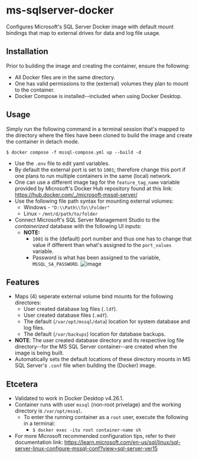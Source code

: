 # ms-sqlserver-docker
Configures Microsoft's SQL Server Docker image with default mount bindings that map to external drives for data and log file usage.

## Installation
Prior to building the image and creating the container, ensure the following:
- All Docker files are in the same directory.
- One has valid permissions to the (external) volumes they plan to mount to the container.
- Docker Compose is installed--included when using Docker Desktop.

## Usage
Simply run the following command in a terminal session that's mapped to the directory where the files have been cloned to build the image and create the container in detach mode. 
```linux
$ docker compose -f mssql-compose.yml up --build -d
```
- Use the `.env` file to edit yaml variables.
- By default the external port is set to `1001`; therefore change this port if one plans to run multiple containers in the same (local) network.
- One can use a different image tag for the `feature_tag_name` variable provided by Microsoft's Docker Hub repository found at this link: https://hub.docker.com/_/microsoft-mssql-server/
- Use the following file path syntax for mounting external volumes:
  - Windows - `"D:\\Path\\To\\Folder"`
  - Linux - `/mnt/d/path/to/folder`
- Connect Microsoft's SQL Server Management Studio to the *containerized* database with the following UI inputs:
  - **NOTE:**
    - `1001` is the (default) port number and thus one has to change that value if different than what's assigned to the `port_values` variable.
    - Password is what has been assigned to the variable, `MSSQL_SA_PASSWORD`. 
![image](https://github.com/GhostMach/ms-sqlserver-docker/assets/69784137/ec8a573a-4842-415a-a9a6-129214a10b61)


## Features
- Maps (4) seperate external volume bind mounts for the following directores:
  - User created database log files (`.ldf`).
  - User created database files (`.mdf`).
  - The default (`/var/opt/mssql/data`) location for system database and log files.
  - The default (`/var/backups`) location for database backups.
- **NOTE**: The user created database directory and its respective log file directory--for the MS SQL Server container--are created when the image is being built. 
- Automatically sets the default locations of these directory mounts in MS SQL Server's `.conf` file when building the (Docker) image.

## Etcetera
- Validated to work in Docker Desktop v4.26.1.
- Container runs with user `mssql` (non-root privelage) and the working directory is `/var/opt/mssql`.
  - To enter the running container as a `root` user, execute the following in a terminal:
    -  `$ docker exec -itu root container-name sh`
-  For more Microsoft recommended configuration tips, refer to their documentation link: https://learn.microsoft.com/en-us/sql/linux/sql-server-linux-configure-mssql-conf?view=sql-server-ver15
